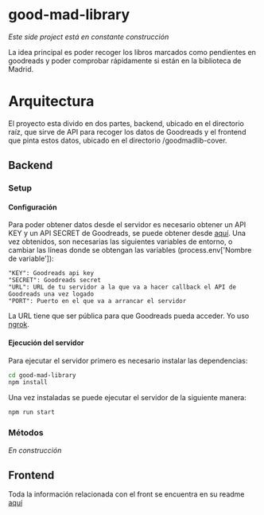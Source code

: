 # good-mad-library
*Este side project está en constante construcción*

La idea principal es poder recoger los libros marcados como pendientes en goodreads y poder comprobar rápidamente si están en la biblioteca de Madrid.

# Arquitectura
El proyecto esta divido en dos partes, backend, ubicado en el directorio raíz, que sirve de API para recoger los datos de Goodreads y el frontend que pinta estos datos, ubicado en el directorio /goodmadlib-cover.

## Backend

### Setup
#### Configuración
Para poder obtener datos desde el servidor es necesario obtener un API KEY y un API SECRET de Goodreads, se puede obtener desde [aquí](https://www.goodreads.com/api/keys). Una vez obtenidos, son necesarias las siguientes variables de entorno, o cambiar las líneas donde se obtengan las variables (process.env['Nombre de variable']):

```
"KEY": Goodreads api key
"SECRET": Goodreads secret
"URL": URL de tu servidor a la que va a hacer callback el API de Goodreads una vez logado
"PORT": Puerto en el que va a arrancar el servidor
```

La URL tiene que ser pública para que Goodreads pueda acceder. Yo uso [ngrok](https://ngrok.com/).

#### Ejecución del servidor

Para ejecutar el servidor primero es necesario instalar las dependencias:
```sh
cd good-mad-library
npm install
```

Una vez instaladas se puede ejecutar el servidor de la siguiente manera:
```sh
npm run start
```

### Métodos
*En construcción*

## Frontend

Toda la información relacionada con el front se encuentra en su readme [aquí](/goodmadlib-cover/README.md)
